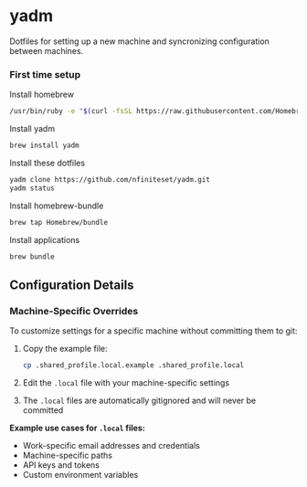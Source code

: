 # yadm
Dotfiles for setting up a new machine and syncronizing configuration between machines.

### First time setup

Install homebrew
```bash
/usr/bin/ruby -e "$(curl -fsSL https://raw.githubusercontent.com/Homebrew/install/master/install)"
```

Install yadm
```bash
brew install yadm
```

Install these dotfiles
```bash
yadm clone https://github.com/nfiniteset/yadm.git
yadm status
```

Install homebrew-bundle
```bash
brew tap Homebrew/bundle
```

Install applications
```bash
brew bundle
```

## Configuration Details

### Machine-Specific Overrides

To customize settings for a specific machine without committing them to git:

1. Copy the example file:
   ```bash
   cp .shared_profile.local.example .shared_profile.local
   ```

2. Edit the `.local` file with your machine-specific settings
3. The `.local` files are automatically gitignored and will never be committed

**Example use cases for `.local` files:**
- Work-specific email addresses and credentials
- Machine-specific paths
- API keys and tokens
- Custom environment variables
